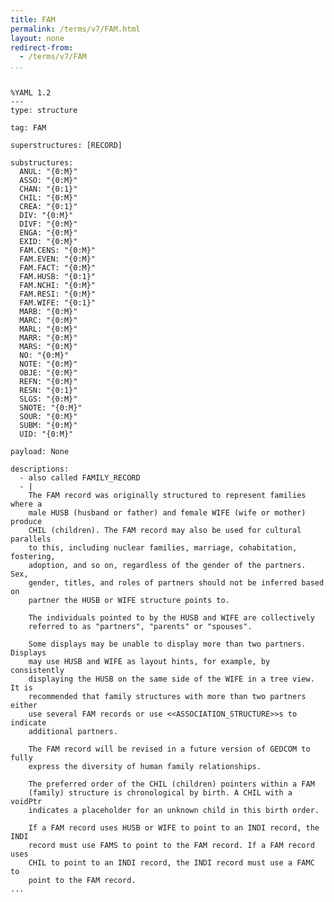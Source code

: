 ```yaml
---
title: FAM
permalink: /terms/v7/FAM.html
layout: none
redirect-from:
  - /terms/v7/FAM
...
```


```

%YAML 1.2
---
type: structure

tag: FAM

superstructures: [RECORD]

substructures:
  ANUL: "{0:M}"
  ASSO: "{0:M}"
  CHAN: "{0:1}"
  CHIL: "{0:M}"
  CREA: "{0:1}"
  DIV: "{0:M}"
  DIVF: "{0:M}"
  ENGA: "{0:M}"
  EXID: "{0:M}"
  FAM.CENS: "{0:M}"
  FAM.EVEN: "{0:M}"
  FAM.FACT: "{0:M}"
  FAM.HUSB: "{0:1}"
  FAM.NCHI: "{0:M}"
  FAM.RESI: "{0:M}"
  FAM.WIFE: "{0:1}"
  MARB: "{0:M}"
  MARC: "{0:M}"
  MARL: "{0:M}"
  MARR: "{0:M}"
  MARS: "{0:M}"
  NO: "{0:M}"
  NOTE: "{0:M}"
  OBJE: "{0:M}"
  REFN: "{0:M}"
  RESN: "{0:1}"
  SLGS: "{0:M}"
  SNOTE: "{0:M}"
  SOUR: "{0:M}"
  SUBM: "{0:M}"
  UID: "{0:M}"

payload: None

descriptions:
  - also called FAMILY_RECORD
  - |
    The FAM record was originally structured to represent families where a
    male HUSB (husband or father) and female WIFE (wife or mother) produce
    CHIL (children). The FAM record may also be used for cultural parallels
    to this, including nuclear families, marriage, cohabitation, fostering,
    adoption, and so on, regardless of the gender of the partners. Sex,
    gender, titles, and roles of partners should not be inferred based on
    partner the HUSB or WIFE structure points to.
    
    The individuals pointed to by the HUSB and WIFE are collectively
    referred to as "partners", "parents" or "spouses".
    
    Some displays may be unable to display more than two partners. Displays
    may use HUSB and WIFE as layout hints, for example, by consistently
    displaying the HUSB on the same side of the WIFE in a tree view. It is
    recommended that family structures with more than two partners either
    use several FAM records or use <<ASSOCIATION_STRUCTURE>>s to indicate
    additional partners.
    
    The FAM record will be revised in a future version of GEDCOM to fully
    express the diversity of human family relationships.
    
    The preferred order of the CHIL (children) pointers within a FAM
    (family) structure is chronological by birth. A CHIL with a voidPtr
    indicates a placeholder for an unknown child in this birth order.
    
    If a FAM record uses HUSB or WIFE to point to an INDI record, the INDI
    record must use FAMS to point to the FAM record. If a FAM record uses
    CHIL to point to an INDI record, the INDI record must use a FAMC to
    point to the FAM record.
...

```